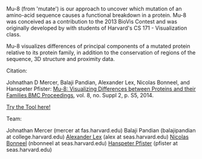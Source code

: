 Mu-8 (from 'mutate') is our approach to uncover which mutation of an amino-acid sequence causes a functional breakdown in a protein. Mu-8 was conceived as a contribution to the 2013 BioVis Contest and was originally developed by with students of Harvard's CS 171 - Visualization class.

Mu-8 visualizes differences of principal components of a mutated protein relative to its protein family, in addition to the conservation of regions of the sequence, 3D structure and proximity data.

Citation:

Johnathan D Mercer, Balaji Pandian, Alexander Lex, Nicolas Bonneel, and Hanspeter Pfister: [Mu-8: Visualizing Differences between Proteins and their Families BMC Proceedings](http://dx.doi.org/10.1186/1753-6561-8-S2-S5), vol. 8, no. Suppl 2, p. S5, 2014.

[Try the Tool here!](http://alexsb.github.io/mu-8/)

Team:

Johnathan Mercer (mercer at fas.harvard.edu)
Balaji Pandian (balajipandian at college.harvard.edu)
[Alexander Lex](http://alexander-lex.com/) (alex at seas.harvard.edu)
[Nicolas Bonneel](http://people.seas.harvard.edu/~nbonneel/) (nbonneel at seas.harvard.edu)
[Hanspeter Pfister](http://vcg.seas.harvard.edu/) (pfister at seas.harvard.edu)

